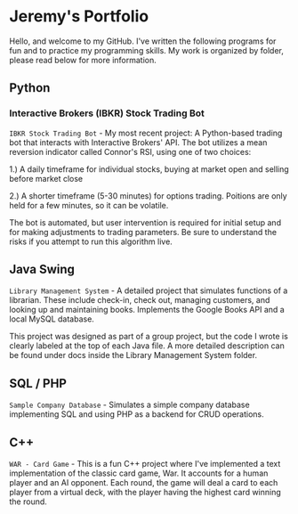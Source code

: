 # Jeremy's Portfolio
Hello, and welcome to my GitHub. I've written the following programs for fun and to practice my programming skills. My work is organized by folder, please read below for more information. 

## Python

### Interactive Brokers (IBKR) Stock Trading Bot
``IBKR Stock Trading Bot`` - My most recent project: A Python-based trading bot that interacts with Interactive Brokers' API. The bot utilizes a mean reversion indicator called Connor's RSI, using one of two choices:

1.) A daily timeframe for individual stocks, buying at market open and selling before market close

2.) A shorter timeframe (5-30 minutes) for options trading. Poitions are only held for a few minutes, so it can be volatile. 

The bot is automated, but user intervention is required for initial setup and for making adjustments to trading parameters. Be sure to understand the risks if you attempt to run this algorithm live.

## Java Swing
``Library Management System`` - A detailed project that simulates functions of a librarian. These include check-in, check out, managing customers, and looking up and maintaining books. Implements the Google Books API and a local MySQL database. 

This project was designed as part of a group project, but the code I wrote is clearly labeled at the top of each Java file. A more detailed description can be found under docs inside the Library Management System folder. 

## SQL / PHP
``Sample Company Database`` - Simulates a simple company database implementing SQL and using PHP as a backend for CRUD operations.

## C++
``WAR - Card Game`` - This is a fun C++ project where I've implemented a text implementation of the classic card game, War. It accounts for a human player and an AI opponent. Each round, the game will deal a card to each player from a virtual deck, with the player having the highest card winning the round. 